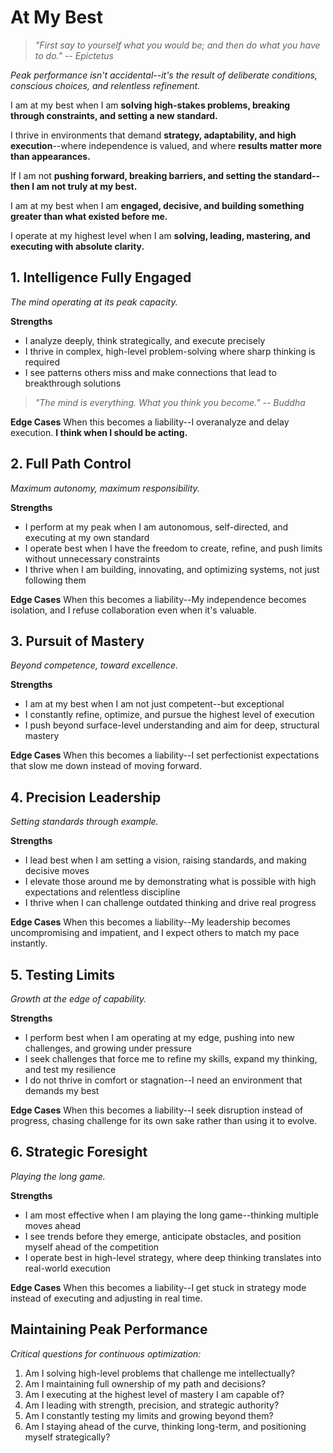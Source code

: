 # At My Best

> *"First say to yourself what you would be; and then do what you have to do." -- Epictetus*

*Peak performance isn't accidental--it's the result of deliberate conditions, conscious choices, and relentless refinement.*

I am at my best when I am **solving high-stakes problems, breaking through constraints, and setting a new standard.**

I thrive in environments that demand **strategy, adaptability, and high execution**--where independence is valued, and where **results matter more than appearances.**

If I am not **pushing forward, breaking barriers, and setting the standard--then I am not truly at my best.**

I am at my best when I am **engaged, decisive, and building something greater than what existed before me.**

I operate at my highest level when I am **solving, leading, mastering, and executing with absolute clarity.**

## 1. Intelligence Fully Engaged

*The mind operating at its peak capacity.*

**Strengths**
- I analyze deeply, think strategically, and execute precisely
- I thrive in complex, high-level problem-solving where sharp thinking is required
- I see patterns others miss and make connections that lead to breakthrough solutions

> *"The mind is everything. What you think you become." -- Buddha*

**Edge Cases**
When this becomes a liability--I overanalyze and delay execution. **I think when I should be acting.**

## 2. Full Path Control

*Maximum autonomy, maximum responsibility.*

**Strengths**
- I perform at my peak when I am autonomous, self-directed, and executing at my own standard
- I operate best when I have the freedom to create, refine, and push limits without unnecessary constraints
- I thrive when I am building, innovating, and optimizing systems, not just following them

**Edge Cases**
When this becomes a liability--My independence becomes isolation, and I refuse collaboration even when it's valuable.

## 3. Pursuit of Mastery

*Beyond competence, toward excellence.*

**Strengths**
- I am at my best when I am not just competent--but exceptional
- I constantly refine, optimize, and pursue the highest level of execution
- I push beyond surface-level understanding and aim for deep, structural mastery

**Edge Cases**
When this becomes a liability--I set perfectionist expectations that slow me down instead of moving forward.

## 4. Precision Leadership

*Setting standards through example.*

**Strengths**
- I lead best when I am setting a vision, raising standards, and making decisive moves
- I elevate those around me by demonstrating what is possible with high expectations and relentless discipline
- I thrive when I can challenge outdated thinking and drive real progress

**Edge Cases**
When this becomes a liability--My leadership becomes uncompromising and impatient, and I expect others to match my pace instantly.

## 5. Testing Limits

*Growth at the edge of capability.*

**Strengths**
- I perform best when I am operating at my edge, pushing into new challenges, and growing under pressure
- I seek challenges that force me to refine my skills, expand my thinking, and test my resilience
- I do not thrive in comfort or stagnation--I need an environment that demands my best

**Edge Cases**
When this becomes a liability--I seek disruption instead of progress, chasing challenge for its own sake rather than using it to evolve.

## 6. Strategic Foresight

*Playing the long game.*

**Strengths**
- I am most effective when I am playing the long game--thinking multiple moves ahead
- I see trends before they emerge, anticipate obstacles, and position myself ahead of the competition
- I operate best in high-level strategy, where deep thinking translates into real-world execution

**Edge Cases**
When this becomes a liability--I get stuck in strategy mode instead of executing and adjusting in real time.

## Maintaining Peak Performance

*Critical questions for continuous optimization:*

1.  Am I solving high-level problems that challenge me intellectually?
2.  Am I maintaining full ownership of my path and decisions?
3.  Am I executing at the highest level of mastery I am capable of?
4.  Am I leading with strength, precision, and strategic authority?
5.  Am I constantly testing my limits and growing beyond them?
6.  Am I staying ahead of the curve, thinking long-term, and positioning myself strategically?